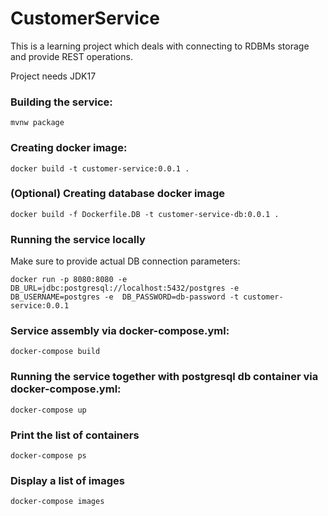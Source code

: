 # CustomerService
This is a learning project which deals with connecting to RDBMs storage and provide REST operations. 

Project needs JDK17
### Building the service:
```mvnw package```

### Creating docker image:
```docker build -t customer-service:0.0.1 .```
### (Optional) Creating database docker image
```docker build -f Dockerfile.DB -t customer-service-db:0.0.1 .```

### Running the service locally
Make sure to provide actual DB connection parameters:

```docker run -p 8080:8080 -e DB_URL=jdbc:postgresql://localhost:5432/postgres -e DB_USERNAME=postgres -e  DB_PASSWORD=db-password -t customer-service:0.0.1```

### Service assembly via docker-compose.yml:
```docker-compose build```

### Running the service together with postgresql db container via docker-compose.yml:
```docker-compose up```

### Print the list of containers
```docker-compose ps```

### Display a list of images
```docker-compose images```


